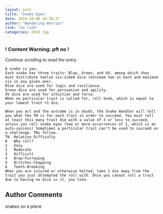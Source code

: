 ```yaml
---
layout: post
title: "Snake Eyes"
date: 2019-10-06 16:38:27
author: "Wandering Warrior"
link: "no link"
categories: 2019 rpg
---
```

<div id="warning"><div id="content"><h3><strong>! Content Warning: pft no !</strong></h3><i>Continue scrolling to read the entry.</i></div></div>
 
```
A snake is you.
Each snake has three traits: Blue, Green, and UV, among which they must distribute twelve six-sided dice (minimum two in each and maximum six in any given one).
Blue dice are used for logic and resilience.
Green dice are used for persuasion and agility.
UV dice are used for intuition and force.
When no particular trait is called for, roll Snek, which is equal to your lowest trait +1 die.

When you act and the outcome is in doubt, the Snake Handler will tell you what the TN is for each trait in order to succeed. You must roll at least this many trait die with a value of 3 or less to succeed, unless you roll snake eyes (two or more occurrences of 1, which is an auto-success) Sometimes a particular trait can't be used to succeed on a challenge. TNs follow.
TN	Relative Difficulty
0	Why roll?
1	Easy
2	Moderate
3	Difficult
4	Brow-Furrowing
5	Britches-Chapping
6	Teeth-Breaking
When you are injured or otherwise halted, take 1 die away from the trait you just attempted the roll with. Once you cannot roll a trait due to having no dice in it, you lose.
```
## Author Comments
snakes on a plane
